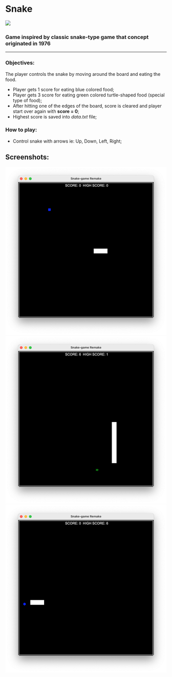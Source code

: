 # **Snake**

[![](https://img.shields.io/badge/python-3.7%2B-informational)](https://www.python.org/downloads/release/python-370/)

### Game inspired by classic snake-type game that concept originated in 1976

---

### Objectives:

The player controls the snake by moving around the board and eating the food.

- Player gets 1 score for eating blue colored food;
- Player gets 3 score for eating green colored turtle-shaped food (special type of food);
- After hitting one of the edges of the board, score is cleared and player start over again with **score = 0**;
- Highest score is saved into _data.txt_ file;

### How to play:

- Control snake with arrows ie: Up, Down, Left, Right;

## Screenshots:

![](https://raw.githubusercontent.com/msochan/Snake-game/assets/screenshot1.png)
![](https://raw.githubusercontent.com/msochan/Snake-game/assets/screenshot2.png)
![](https://raw.githubusercontent.com/msochan/Snake-game/assets/screenshot3.png)
